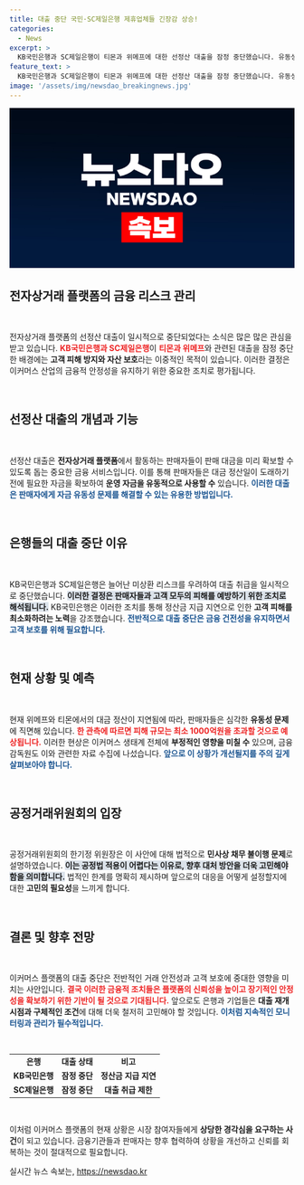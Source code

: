 ```yaml
---
title: 대출 중단 국민·SC제일은행 제휴업체들 긴장감 상승!
categories:
  - News
excerpt: >
  KB국민은행과 SC제일은행이 티몬과 위메프에 대한 선정산 대출을 잠정 중단했습니다. 유동성 위기로 피해가 우려되는 가운데, 피해 규모는 최대 1000억원에 달할 것으로 보입니다. 과연 이커머스 플랫폼의 미래는?
feature_text: >
  KB국민은행과 SC제일은행이 티몬과 위메프에 대한 선정산 대출을 잠정 중단했습니다. 유동성 위기로 피해가 우려되는 가운데, 피해 규모는 최대 1000억원에 달할 것으로 보입니다. 과연 이커머스 플랫폼의 미래는?
image: '/assets/img/newsdao_breakingnews.jpg'
---
```


<p><img src="/assets/img/newsdao_breakingnews.jpg" alt="ontimetimes 속보" /></p>

<h2 data-ke-size="size26">전자상거래 플랫폼의 금융 리스크 관리</h2>

<p data-ke-size="size16">&nbsp;</p>

<p>전자상거래 플랫폼의 선정산 대출이 일시적으로 중단되었다는 소식은 많은 많은 관심을 받고 있습니다. <b><span style="color: #ee2323;">KB국민은행과 SC제일은행</span></b>이 <b><span style="color: #ee2323;">티몬과 위메프</span></b>와 관련된 대출을 잠정 중단한 배경에는 <strong>고객 피해 방지와 자산 보호</strong>라는 이중적인 목적이 있습니다. 이러한 결정은 이커머스 산업의 금융적 안정성을 유지하기 위한 중요한 조치로 평가됩니다. </p>

<p data-ke-size="size16">&nbsp;</p>

<h2 data-ke-size="size26">선정산 대출의 개념과 기능</h2>

<p data-ke-size="size16">&nbsp;</p>

<p>선정산 대출은 <strong>전자상거래 플랫폼</strong>에서 활동하는 판매자들이 판매 대금을 미리 확보할 수 있도록 돕는 중요한 금융 서비스입니다. 이를 통해 판매자들은 대금 정산일이 도래하기 전에 필요한 자금을 확보하여 <strong>운영 자금을 유동적으로 사용할 수</strong> 있습니다. <b><span style="color: #1a5490;">이러한 대출은 판매자에게 자금 유동성 문제를 해결할 수 있는 유용한 방법입니다.</span></b></p>

<p data-ke-size="size16">&nbsp;</p>

<h2 data-ke-size="size26">은행들의 대출 중단 이유</h2>

<p data-ke-size="size16">&nbsp;</p>

<p>KB국민은행과 SC제일은행은 늘어난 미상환 리스크를 우려하여 대출 취급을 일시적으로 중단했습니다. <b><span style="background-color: #21538527;">이러한 결정은 판매자들과 고객 모두의 피해를 예방하기 위한 조치로 해석됩니다.</span></b> KB국민은행은 이러한 조치를 통해 정산금 지급 지연으로 인한 <strong>고객 피해를 최소화하려는 노력</strong>을 강조했습니다. <b><span style="color: #1a5490;">전반적으로 대출 중단은 금융 건전성을 유지하면서 고객 보호를 위해 필요합니다.</span></b></p>

<p data-ke-size="size16">&nbsp;</p>

<h2 data-ke-size="size26">현재 상황 및 예측</h2>

<p data-ke-size="size16">&nbsp;</p>

<p>현재 위메프와 티몬에서의 대금 정산이 지연됨에 따라, 판매자들은 심각한 <strong>유동성 문제</strong>에 직면해 있습니다. <b><span style="color: #ee2323;">한 관측에 따르면 피해 규모는 최소 1000억원을 초과할 것으로 예상됩니다.</span></b> 이러한 현상은 이커머스 생태계 전체에 <strong>부정적인 영향을 미칠 수</strong> 있으며, 금융감독원도 이와 관련한 자료 수집에 나섰습니다. <b><span style="color: #1a5490;">앞으로 이 상황가 개선될지를 주의 깊게 살펴보아야 합니다.</span></b></p>

<p data-ke-size="size16">&nbsp;</p>

<h2 data-ke-size="size26">공정거래위원회의 입장</h2>

<p data-ke-size="size16">&nbsp;</p>

<p>공정거래위원회의 한기정 위원장은 이 사안에 대해 법적으로 <strong>민사상 채무 불이행 문제</strong>로 설명하였습니다. <b><span style="background-color: #21538527;">이는 공정법 적용이 어렵다는 이유로, 향후 대처 방안을 더욱 고민해야 함을 의미합니다.</span></b> 법적인 한계를 명확히 제시하며 앞으로의 대응을 어떻게 설정할지에 대한 <strong>고민의 필요성</strong>을 느끼게 합니다. </p>

<p data-ke-size="size16">&nbsp;</p>

<h2 data-ke-size="size26">결론 및 향후 전망</h2>

<p data-ke-size="size16">&nbsp;</p>

<p>이커머스 플랫폼의 대출 중단은 전반적인 거래 안전성과 고객 보호에 중대한 영향을 미치는 사안입니다. <b><span style="color: #ee2323;">결국 이러한 금융적 조치들은 플랫폼의 신뢰성을 높이고 장기적인 안정성을 확보하기 위한 기반이 될 것으로 기대됩니다.</span></b> 앞으로도 은행과 기업들은 <strong>대출 재개 시점과 구체적인 조건</strong>에 대해 더욱 철저히 고민해야 할 것입니다. <b><span style="color: #1a5490;">이처럼 지속적인 모니터링과 관리가 필수적입니다.</span></b></p>

<p data-ke-size="size16">&nbsp;</p>

<table style="width: 100%; border-collapse: collapse;">
  <tr>
    <td style="text-align: center; height: 17px;"><b>은행</b></td>
    <td style="text-align: center; height: 17px;"><b>대출 상태</b></td>
    <td style="text-align: center; height: 17px;"><b>비고</b></td>
  </tr>
  <tr>
    <td style="text-align: center; height: 17px;"><b>KB국민은행</b></td>
    <td style="text-align: center; height: 17px;"><b>잠정 중단</b></td>
    <td style="text-align: center; height: 17px;"><b>정산금 지급 지연</b></td>
  </tr>
  <tr>
    <td style="text-align: center; height: 17px;"><b>SC제일은행</b></td>
    <td style="text-align: center; height: 17px;"><b>잠정 중단</b></td>
    <td style="text-align: center; height: 17px;"><b>대출 취급 제한</b></td>
  </tr>
</table>

<p data-ke-size="size16">&nbsp;</p>

<p>이처럼 이커머스 플랫폼의 현재 상황은 시장 참여자들에게 <strong>상당한 경각심을 요구하는 사건</strong>이 되고 있습니다. 금융기관들과 판매자는 향후 협력하여 상황을 개선하고 신뢰를 회복하는 것이 절대적으로 필요합니다.</p>
실시간 뉴스 속보는, <a href="https://newsdao.kr" rel="dofollow">https://newsdao.kr</a>


